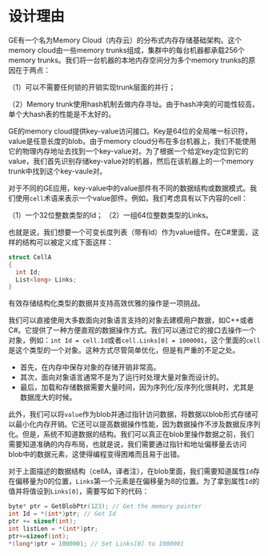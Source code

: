 # 设计理由
GE有一个名为Memory Cloud（内存云）的分布式内存存储基础架构。这个memory cloud由一些memory trunks组成，集群中的每台机器都承载256个memory trunks。我们将一台机器的本地内存空间分为多个memory trunks的原因在于两点：

（1）可以不需要任何锁的开销实现trunk层面的并行；

（2）Memory trunk使用hash机制去做内存寻址。由于hash冲突的可能性较高，单个大hash表的性能是不太好的。

GE的memory cloud提供key-value访问接口。Key是64位的全局唯一标识符，value是任意长度的blob。由于memory cloud分布在多台机器上，我们不能使用它的物理内存地址去找到一个key-value对。为了根据一个给定key定位到它的value，我们首先识别存储key-value对的机器，然后在该机器上的一个memory trunk中找到这个key-vaule对。

对于不同的GE应用，key-value中的value部件有不同的数据结构或数据模式。我们使用`cell`术语来表示一个value部件。例如，我们考虑具有以下内容的cell：

（1）一个32位整数类型的Id；
（2）一组64位整数类型的Links。

也就是说，我们想要一个可变长度列表（带有Id）作为value组件。在C#里面，这样的结构可以被定义成下面这样：

```C#
struct CellA
{
  int Id;
  List<long> Links;
}
```

有效存储结构化类型的数据并支持高效优雅的操作是一项挑战。

我们可以直接使用大多数面向对象语言支持的对象去建模用户数据，如C++或者C#。它提供了一种方便直观的数据操作方式。我们可以通过它的接口去操作一个对象，例如：`int Id = cell.Id`或者`cell.Links[0] = 1000001`，这个里面的`cell`是这个类型的一个对象。这种方式尽管简单优化，但是有严重的不足之处。

* 首先，在内存中保存对象的存储开销非常高。
* 其次，面向对象语言通常不是为了运行时处理大量对象而设计的。
* 最后，加载和存储数据需要大量时间，因为序列化/反序列化很耗时，尤其是数据庞大的时候。

此外，我们可以将`value`作为blob并通过指针访问数据，将数据以blob形式存储可以最小化内存开销。它还可以提高数据操作性能，因为数据操作不涉及数据反序列化。但是，系统不知道数据的结构。我们可以真正在blob里操作数据之前，我们需要知道准确的内存布局，也就是说，我们需要通过指针和地址偏移量去访问blob中的数据元素，这使得编程变得困难而且易于出错。

对于上面描述的数据结构（cellA，译者注），在blob里面，我们需要知道属性`Id`存在偏移量为0的位置，`Links`第一个元素是在偏移量为8的位置。为了拿到属性`Id`的值并将值设到`Links[0]`，需要写如下的代码：

```C++
byte* ptr = GetBlobPtr(123); // Get the memory pointer
int Id = *(int*)ptr; // Get Id
ptr += sizeof(int); 
int listLen = *(int*)ptr;
ptr+=sizeof(int);
*(long*)ptr = 1000001; // Set Links[0] to 1000001
```
